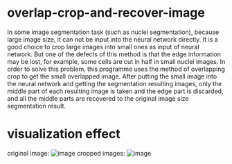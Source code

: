 # overlap-crop-and-recover-image
In some image segmentation task (such as nuclei segmentation), because large image size, it can not be input into the neural network directly. It is a good choice to crop large images into small ones as input of neural network. But one of the defects of this method is that the edge information may be lost, for example, some cells are cut in half in small nuclei images. In order to solve this problem, this programme uses the method of overlapping crop to get the small overlapped image. After putting the small image into the neural network and getting the segmentation resulting images, only the middle part of each resulting image is taken and the edge part is discarded, and all the middle parts are recovered to the original image size segmentation result.
# visualization effect
original image:
![image](https://github.com/flyingdingding/overlap-crop-and-recover-image/blob/master/test_images/1.tif)
cropped images:
![image](https://github.com/flyingdingding/overlap-crop-and-recover-image/blob/master/test_images/1_2.tif)
